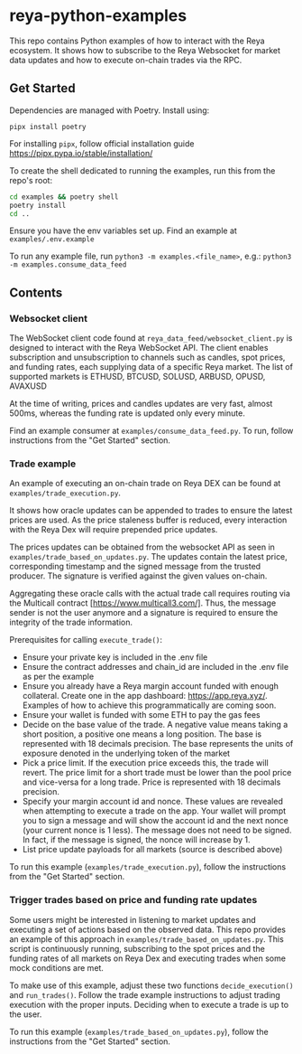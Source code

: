 # reya-python-examples
This repo contains Python examples of how to interact with the Reya ecosystem. It shows how to subscribe to the Reya Websocket for market data updates and how to execute on-chain trades via the RPC.

## Get Started

Dependencies are managed with Poetry. Install using: 

```pipx install poetry```


For installing `pipx`, follow official installation guide https://pipx.pypa.io/stable/installation/

To create the shell dedicated to running the examples, run this from the repo's root:
```bash
cd examples && poetry shell
poetry install
cd ..
```

Ensure you have the env variables set up. Find an example at `examples/.env.example`

To run any example file, run `python3 -m examples.<file_name>`, e.g.:
```python3 -m examples.consume_data_feed```

## Contents
### Websocket client
The WebSocket client code found at `reya_data_feed/websocket_client.py` is designed to interact with the Reya WebSocket API. The client enables subscription and unsubscription to channels such as candles, spot prices, and funding rates, each supplying data of a specific Reya market. The list of supported markets is ETHUSD, BTCUSD, SOLUSD, ARBUSD, OPUSD, AVAXUSD

At the time of writing, prices and candles updates are very fast, almost 500ms, whereas the funding rate is updated only every minute.

Find an example consumer at `examples/consume_data_feed.py`. To run, follow instructions from the "Get Started" section.

### Trade example
An example of executing an on-chain trade on Reya DEX can be found at `examples/trade_execution.py`.

It shows how oracle updates can be appended to trades to ensure the latest prices are used. As the price staleness buffer is reduced, every interaction with the Reya Dex will require prepended price updates. 

The prices updates can be obtained from the websocket API as seen in `examples/trade_based_on_updates.py`. The updates contain the latest price, corresponding timestamp and the signed message from the trusted producer. The signature is verified against the given values on-chain.

Aggregating these oracle calls with the actual trade call requires routing via the Multicall contract [https://www.multicall3.com/]. Thus, the message sender is not the user anymore and a signature is required to ensure the integrity of the trade information.

Prerequisites for calling `execute_trade()`:
- Ensure your private key is included in the .env file
- Ensure the contract addresses and chain_id are included in the .env file as per the example
- Ensure you already have a Reya margin account funded with enough collateral. Create one in the app dashboard: https://app.reya.xyz/. Examples of how to achieve this programmatically are coming soon.
- Ensure your wallet is funded with some ETH to pay the gas fees
- Decide on the base value of the trade. A negative value means taking a short position, a positive one means a long position. The base is represented with 18 decimals precision. The base represents the units of exposure denoted in the underlying token of the market
- Pick a price limit. If the execution price exceeds this, the trade will revert. The price limit for a short trade must be lower than the pool price and vice-versa for a long trade. Price is represented with 18 decimals precision.
- Specify your margin account id and nonce. These values are revealed when attempting to execute a trade on the app. Your wallet will prompt you to sign a message and will show the account id and the next nonce (your current nonce is 1 less). The message does not need to be signed. In fact, if the message is signed, the nonce will increase by 1.
- List price update payloads for all markets (source is described above)

To run this example (`examples/trade_execution.py`), follow the instructions from the "Get Started" section.


### Trigger trades based on price and funding rate updates
Some users might be interested in listening to market updates and executing a set of actions based on the observed data. This repo provides an example of this approach in `examples/trade_based_on_updates.py`. This script is continuously running, subscribing to the spot prices and the funding rates of all markets on Reya Dex and executing trades when some mock conditions are met. 

To make use of this example, adjust these two functions `decide_execution()` and `run_trades()`.
Follow the trade example instructions to adjust trading execution with the proper inputs.
Deciding when to execute a trade is up to the user.

To run this example (`examples/trade_based_on_updates.py`), follow the instructions from the "Get Started" section.
